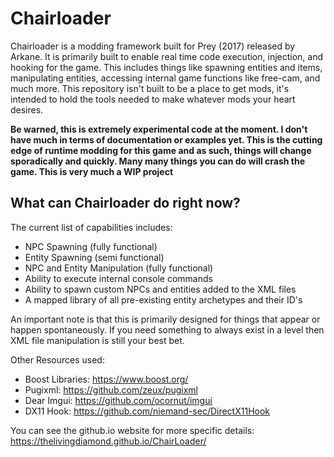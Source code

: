 # Chairloader
Chairloader is a modding framework built for Prey (2017) released by Arkane. It is primarily built to enable real time code execution, injection, and hooking for the game. This includes things like spawning entities and items, manipulating entities, accessing internal game functions like free-cam, and much more. This repository isn't built to be a place to get mods, it's intended to hold the tools needed to make whatever mods your heart desires. 

**Be warned, this is extremely experimental code at the moment. I don't have much in terms of documentation or examples yet. This is the cutting edge of runtime modding for this game and as such, things will change sporadically and quickly. Many many things you can do will crash the game. This is very much a WIP project**

## What can Chairloader do right now?
The current list of capabilities includes:
- NPC Spawning (fully functional)
- Entity Spawning (semi functional)
- NPC and Entity Manipulation (fully functional)
- Ability to execute internal console commands
- Ability to spawn custom NPCs and entities added to the XML files
- A mapped library of all pre-existing entity archetypes and their ID's

An important note is that this is primarily designed for things that appear or happen spontaneously. If you need something to always exist in a level then XML file manipulation is still your best bet.

Other Resources used:
- Boost Libraries: https://www.boost.org/
- Pugixml: https://github.com/zeux/pugixml
- Dear Imgui: https://github.com/ocornut/imgui
- DX11 Hook: https://github.com/niemand-sec/DirectX11Hook

You can see the github.io website for more specific details:
https://thelivingdiamond.github.io/ChairLoader/
